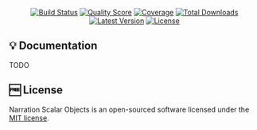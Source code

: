 <p align="center">
  <a href="https://travis-ci.org/narration/scalar-objects"><img src="https://img.shields.io/travis/narration/scalar-objects/master.svg" alt="Build Status"></img></a>
  <a href="https://scrutinizer-ci.com/g/narration/scalar-objects"><img src="https://img.shields.io/scrutinizer/g/narration/scalar-objects.svg" alt="Quality Score"></img></a>
  <a href="https://scrutinizer-ci.com/g/narration/scalar-objects"><img src="https://scrutinizer-ci.com/g/narration/scalar-objects/badges/coverage.png?b=master" alt="Coverage"></img></a>
  <a href="https://packagist.org/packages/narration/scalar-objects"><img src="https://poser.pugx.org/narration/scalar-objects/d/total.svg" alt="Total Downloads"></a>
  <a href="https://packagist.org/packages/narration/scalar-objects"><img src="https://poser.pugx.org/narration/scalar-objects/v/stable.svg" alt="Latest Version"></a>
  <a href="https://packagist.org/packages/narration/scalar-objects"><img src="https://poser.pugx.org/narration/scalar-objects/license.svg" alt="License"></a>
</p>

## 💡 Documentation

TODO

## 🆓 License
Narration Scalar Objects is an open-sourced software licensed under the [MIT license](LICENSE.md).
